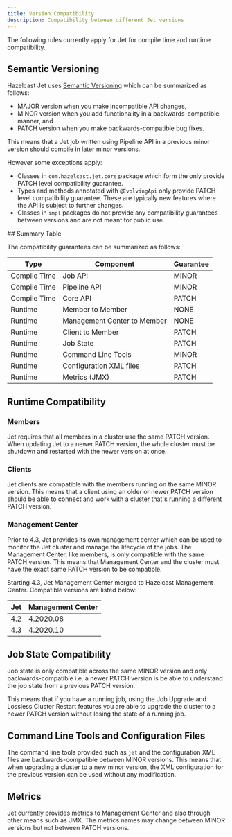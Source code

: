 ```yaml
---
title: Version Compatibility
description: Compatibility between different Jet versions
---
```


The following rules currently apply for Jet for compile time
and runtime compatibility.

## Semantic Versioning

Hazelcast Jet uses [Semantic Versioning](https://semver.org/) which
can be summarized as follows:

* MAJOR version when you make incompatible API changes,
* MINOR version when you add functionality in a backwards-compatible
  manner, and
* PATCH version when you make backwards-compatible bug fixes.

This means that a Jet job written using Pipeline API in a previous
minor version should compile in later minor versions.

However some exceptions apply:

* Classes in `com.hazelcast.jet.core` package which form the only
  provide PATCH level compatibility guarantee.
* Types and methods annotated with `@EvolvingApi` only provide PATCH
  level compatibility guarantee. These are typically new features where
  the API is subject to further changes.
* Classes in `impl` packages do not provide any compatibility guarantees
  between versions and are not meant for public use.

## Summary Table

The compatibility guarantees can be summarized as follows:

|Type|Component|Guarantee
|----|---------|---------|
|Compile Time|Job API|MINOR
|Compile Time|Pipeline API|MINOR
|Compile Time|Core API|PATCH
|Runtime|Member to Member|NONE
|Runtime|Management Center to Member|NONE
|Runtime|Client to Member|PATCH
|Runtime|Job State|PATCH
|Runtime|Command Line Tools|MINOR
|Runtime|Configuration XML files|PATCH
|Runtime|Metrics (JMX)|PATCH

## Runtime Compatibility

### Members

Jet requires that all members in a cluster use the same PATCH version.
When updating Jet to a newer PATCH version, the whole cluster must be
shutdown and restarted with the newer version at once.

### Clients

Jet clients are compatible with the members running on the same MINOR
version. This means that a client using an older or newer PATCH version
should be able to connect and work with a cluster that's running a
different PATCH version.

### Management Center

Prior to 4.3, Jet provides its own management center which can be used
to monitor the Jet cluster and manage the lifecycle of the jobs. The
Management Center, like members, is only compatible with the same PATCH
version. This means that Management Center and the cluster must have the
exact same PATCH version to be compatible.

Starting 4.3, Jet Management Center merged to Hazelcast Management
Center. Compatible versions are listed below:

| Jet | Management Center |
|-----|-------------------|
| 4.2 | 4.2020.08 |
| 4.3 | 4.2020.10 |

## Job State Compatibility

Job state is only compatible across the same MINOR version and only
backwards-compatible i.e. a newer PATCH version is be able to understand
the job state from a previous PATCH version.

This means that if you have a running job, using the Job Upgrade and
Lossless Cluster Restart features you are able to upgrade the cluster to
a newer PATCH version without losing the state of a running job.

## Command Line Tools and Configuration Files

The command line tools provided such as `jet` and the configuration XML
files are backwards-compatible between MINOR versions. This means that
when upgrading a cluster to a new minor version, the XML configuration
for the previous version can be used without any modification.

## Metrics

Jet currently provides metrics to Management Center and also through
other means such as JMX. The metrics names may change between MINOR
versions but not between PATCH versions.
